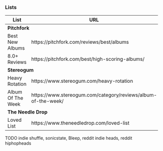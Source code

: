 ### Lists

<table>
  <thead>
    <th>List</th>
    <th>URL</th>
  </thead>
  <tbody>
    <tr>
      <td colspan="2">
        <strong>Pitchfork</strong>
      </td>
    </tr>
    <tr>
      <td>Best New Albums</td>
      <td>
        https://pitchfork.com/reviews/best/albums
      </td>
    </tr>
    <tr>
      <td>8.0+ Reviews</td>
      <td>
        https://pitchfork.com/best/high-scoring-albums/
      </td>
    </tr>
    <tr>
      <td colspan="2">
        <strong>Stereogum</strong>
      </td>
    </tr>
    <tr>
      <td>Heavy Rotation</td>
      <td>
        https://www.stereogum.com/heavy-rotation
      </td>
    </tr>
    <tr>
      <td>Album Of The Week</td>
      <td>
        https://www.stereogum.com/category/reviews/album-of-the-week/
      </td>
    </tr>
    <tr>
      <td colspan="2">
        <strong>The Needle Drop</strong>
      </td>
    </tr>
    <tr>
      <td>Loved List</td>
      <td>
        https://www.theneedledrop.com/loved-list
      </td>
    </tr>
  </tbody>
</table>


TODO
indie shuffle, sonicstate, Bleep, reddit indie heads, reddit hiphopheads
